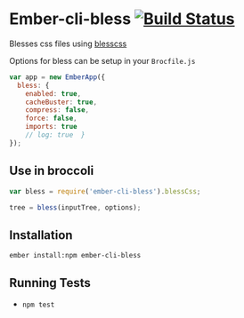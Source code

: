 # Ember-cli-bless [![Build Status][travis-badge]][travis-badge-url]

Blesses css files using [blesscss](http://blesscss.com/)

Options for bless can be setup in your `Brocfile.js` 

```js
var app = new EmberApp({
  bless: {
    enabled: true,
    cacheBuster: true,
    compress: false,
    force: false,
    imports: true
    // log: true  }
});
```

## Use in broccoli

```js
var bless = require('ember-cli-bless').blessCss;

tree = bless(inputTree, options);
```


## Installation

`ember install:npm ember-cli-bless`


## Running Tests

* `npm test`


[travis-badge]: https://travis-ci.org/jschilli/ember-cli-bless.svg?branch=master
[travis-badge-url]: https://travis-ci.org/jschilli/ember-cli-bless
